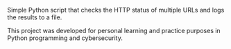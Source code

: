 Simple Python script that checks the HTTP status of multiple URLs and logs the results to a file.

This project was developed for personal learning and practice purposes in Python programming and cybersecurity.
